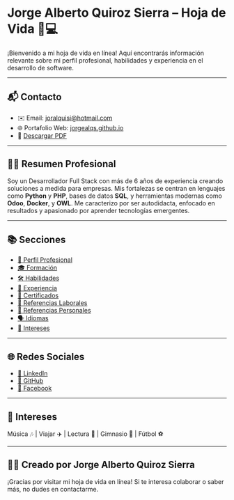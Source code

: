 # Jorge Alberto Quiroz Sierra – Hoja de Vida 🧠💻

¡Bienvenido a mi hoja de vida en línea!
Aquí encontrarás información relevante sobre mi perfil profesional, habilidades y experiencia en el desarrollo de software.

---

## 📬 Contacto

- ✉️ Email: [joralquisi@hotmail.com](mailto:joralquisi@hotmail.com)
- 🌐 Portafolio Web: [jorgealqs.github.io](https://jorgealqs.github.io/)
- 📄 [Descargar PDF](https://github.com/jorgealqs/jorgealqs.github.io/blob/main/assets/pdf/Resume.pdf "Descargar hoja de vida")

---

## 🧑‍💻 Resumen Profesional

Soy un Desarrollador Full Stack con más de 6 años de experiencia creando soluciones a medida para empresas.
Mis fortalezas se centran en lenguajes como **Python** y **PHP**, bases de datos **SQL**, y herramientas modernas como **Odoo**, **Docker**, y **OWL**.
Me caracterizo por ser autodidacta, enfocado en resultados y apasionado por aprender tecnologías emergentes.

---

## 📚 Secciones

- [👤 Perfil Profesional](#)
- [🎓 Formación](#)
- [🛠️ Habilidades](#)
- [💼 Experiencia](#)
- [📜 Certificados](#)
- [📇 Referencias Laborales](#)
- [🤝 Referencias Personales](#)
- [🗣️ Idiomas](#)
- [🎯 Intereses](#)

---

## 🌐 Redes Sociales

- [🔗 LinkedIn](https://www.linkedin.com/in/jorgealqs)
- [🐙 GitHub](https://github.com/jorgealqs)
- [📘 Facebook](https://www.facebook.com/jorgealqs)

---

## 🎯 Intereses

Música 🎶 | Viajar ✈️ | Lectura 📖 | Gimnasio 💪 | Fútbol ⚽

---

## 👨‍💻 Creado por Jorge Alberto Quiroz Sierra

¡Gracias por visitar mi hoja de vida en línea! Si te interesa colaborar o saber más, no dudes en contactarme.

